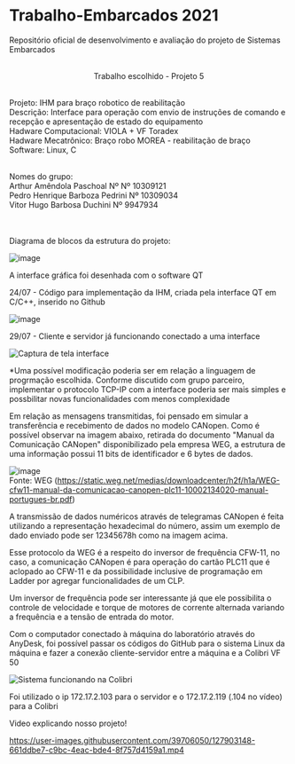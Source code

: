 # Trabalho-Embarcados 2021
Repositório oficial de desenvolvimento e avaliação do projeto de Sistemas Embarcados 
<br/>
<br/>
<p align="center">
Trabalho escolhido - Projeto 5 
<p/>
<br/>
Projeto: IHM para braço robotico de reabilitação
<br/>
Descrição: Interface para operação com envio de instruções de comando e recepção e apresentação de estado do equipamento
<br/>
Hadware Computacional: VIOLA + VF Toradex
<br/>
Hadware Mecatrônico: Braço robo MOREA - reabilitação de braço
<br/>
Software: Linux, C
<br/>
<br/>

Nomes do grupo: 
<br/> Arthur Amêndola Paschoal Nº Nº 10309121
<br/> Pedro Henrique Barboza Pedrini Nº 10309034
<br/> Vitor Hugo Barbosa Duchini Nº 9947934

<br/>
<br/>
Diagrama de blocos da estrutura do projeto:

![image](https://user-images.githubusercontent.com/39706145/126869657-3c066a78-35e6-4c89-bddf-cab34444d952.png)

A interface gráfica foi desenhada com o software QT

24/07 - Código para implementação da IHM, criada pela interface QT em C/C++, inserido no Github

![image](https://user-images.githubusercontent.com/39706050/126876602-470ebda6-5eef-4780-9031-f984e9746fb7.png)

29/07 - Cliente e servidor já funcionando conectado a uma interface

![Captura de tela interface](https://user-images.githubusercontent.com/39706145/127585160-d692edc2-d607-46b0-8a9a-5be835491be9.png)

*Uma possível modificação poderia ser em relação a linguagem de progrmação escolhida. Conforme discutido com grupo parceiro, implementar o protocolo TCP-IP com a interface poderia ser mais simples e possbilitar novas funcionalidades com menos complexidade

Em relação as mensagens transmitidas, foi pensado em simular a transferência e recebimento de dados no modelo CANopen. Como é possível observar na imagem abaixo, retirada do documento "Manual da Comunicação CANopen" disponibilizado pela empresa WEG, a estrutura de uma informação possui 11 bits de identificador e 6 bytes de dados.

![image](https://user-images.githubusercontent.com/39706145/127787621-6e45576a-5d16-41cd-ba84-5e216427976d.png)
<br/>
Fonte: WEG (https://static.weg.net/medias/downloadcenter/h2f/h1a/WEG-cfw11-manual-da-comunicacao-canopen-plc11-10002134020-manual-portugues-br.pdf)

A transmissão de dados numéricos através de telegramas CANopen é feita utilizando a representação hexadecimal do número, assim um exemplo de dado enviado pode ser 12345678h como na imagem acima.

Esse protocolo da WEG é a respeito do inversor de frequência CFW-11, no caso, a comunicação CANopen é para operação do cartão PLC11 que é aclopado ao CFW-11 e da possibilidade inclusive de programação em Ladder por agregar funcionalidades de um CLP. 

Um inversor de frequência pode ser interessante já que ele possibilita o controle de velocidade e torque de motores de corrente alternada variando a frequência e a tensão de entrada do motor.

Com o computador conectado à máquina do laboratório através do AnyDesk, foi possível passar os códigos do GitHub para o sistema Linux da máquina e fazer a conexão cliente-servidor entre a máquina e a Colibri VF 50

![Sistema funcionando na Colibri](https://user-images.githubusercontent.com/39706145/127898521-a1af494b-3d81-41a2-a45d-3e5f01af8e96.png)

Foi utilizado o ip 172.17.2.103 para o servidor e o 172.17.2.119 (.104 no vídeo)  para a Colibri


Video explicando nosso projeto!

https://user-images.githubusercontent.com/39706050/127903148-661ddbe7-c9bc-4eac-bde4-8f757d4159a1.mp4






